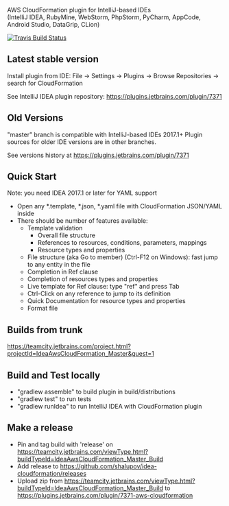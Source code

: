 AWS CloudFormation plugin for IntelliJ-based IDEs  
(IntelliJ IDEA, RubyMine, WebStorm, PhpStorm, PyCharm, AppCode, Android Studio, DataGrip, CLion)

[![Travis Build Status](https://travis-ci.org/shalupov/idea-cloudformation.svg?branch=master)](https://travis-ci.org/shalupov/idea-cloudformation)

Latest stable version
---------------------

Install plugin from IDE: File -> Settings -> Plugins -> Browse Repositories -> search for CloudFormation

See IntelliJ IDEA plugin repository:
https://plugins.jetbrains.com/plugin/7371

Old Versions
------------

"master" branch is compatible with IntelliJ-based IDEs 2017.1+
Plugin sources for older IDE versions are in other branches.

See versions history at https://plugins.jetbrains.com/plugin/7371

Quick Start
-----------

Note: you need IDEA 2017.1 or later for YAML support

* Open any *.template, *.json, *.yaml file with CloudFormation JSON/YAML inside
* There should be number of features available:
  * Template validation
    * Overall file structure
    * References to resources, conditions, parameters, mappings
    * Resource types and properties
  * File structure (aka Go to member) (Ctrl-F12 on Windows): fast jump to any entity in the file
  * Completion in Ref clause
  * Completion of resources types and properties
  * Live template for Ref clause: type "ref" and press Tab
  * Ctrl-Click on any reference to jump to its definition
  * Quick Documentation for resource types and properties
  * Format file

Builds from trunk
-----------------

https://teamcity.jetbrains.com/project.html?projectId=IdeaAwsCloudFormation_Master&guest=1

Build and Test locally
----------------------

 * "gradlew assemble" to build plugin in build/distributions
 * "gradlew test" to run tests
 * "gradlew runIdea" to run IntelliJ IDEA with CloudFormation plugin

Make a release
--------------

 * Pin and tag build with 'release' on https://teamcity.jetbrains.com/viewType.html?buildTypeId=IdeaAwsCloudFormation_Master_Build
 * Add release to https://github.com/shalupov/idea-cloudformation/releases
 * Upload zip from https://teamcity.jetbrains.com/viewType.html?buildTypeId=IdeaAwsCloudFormation_Master_Build to https://plugins.jetbrains.com/plugin/7371-aws-cloudformation
